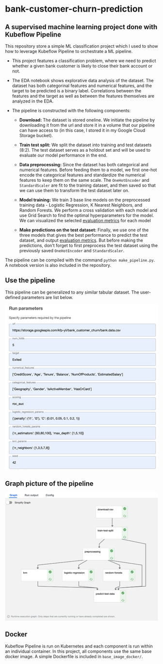 # bank-customer-churn-prediction

## A supervised machine learning project done with Kubeflow Pipeline

This repository store a simple ML classification project which I used to show how to leverage Kubeflow Pipeline to orchestrate a ML pipeline.

- This project features a classification problem, where we need to predict whether a given bank customer is likely to close their bank account or not.

- The EDA notebook shows explorative data analysis of the dataset. The dataset has both categorinal features and numerical features, and the target to be predicted is a binary label. Correlations between the features and the target as well as between the features themselves are analyzed in the EDA.

- The pipeline is constructed with the following components:

  - **Download:** The dataset is stored oneline. We initiate the pipeline by downloading it from the url and store it in a volume that our pipeline can have access to (in this case, I stored it in my Google Cloud Storage bucket).

  - **Train test split:** We split the dataset into training and test datasets (8:2). The test dataset serves as a holdout set and will be used to evaluate our model performance in the end.

  - **Data preprocessing:** Since the dataset has both categorical and numerical features. Before feeding them to a model, we first one-hot encode the categorical features and standardize the numerical features to keep them on the same scale. The `OneHotEncoder` and `StandardScaler` are fit to the training dataset, and then saved so that we can use them to transform the test dataset later on.

  - **Model training:** We train 3 base line models on the preprocessed training data - Logistic Regression, K Nearest Neighbors, and Random Forests. We perform a cross validation with each model and use Grid Search to find the optimal hyperparameters for the model. We can visualized the selected [evaluation metrics](./screenshots/knn_metrics.png) for each model

  - **Make predictions on the test dataset:** Finally, we use one of the three models that gives the best performance to predict the test dataset, and output [evaluation metrics](./screenshots/test_metrics.png). But before making the predictions, don't forget to first preprocess the test dataset using the previously saved `OneHotEncoder` and `StandardScaler`.

The pipeline can be compiled with the command `python make_pipeline.py`. A notebook version is also included in the repository.

## Use the pipeline

This pipeline can be generalized to any similar tabular dataset. The user-defined parameters are list below.

![parameters](./screenshots/pipeline_parameters.png)

## Graph picture of the pipeline

![graph](./screenshots/graph.png)

## Docker

Kubeflow Pipeline is run on Kubernetes and each component is run within an individual container. In this project, all components use the same base docker image. A simple Dockerfile is included in `base_image_docker/`.
